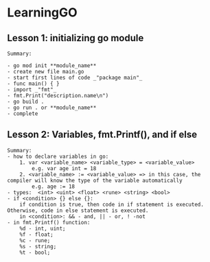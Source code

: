 # LearningGO

## Lesson 1: initializing go module
~~~~~~~~~~~~~~~~
Summary:

- go mod init **module_name**
- create new file main.go
- start first lines of code _"package main"_
- func main() { }
- import _"fmt"_
- fmt.Print("description.name\n")
- go build .
- go run . or **module_name**
- complete
~~~~~~~~~~~~~~~~

## Lesson 2:  Variables, fmt.Printf(), and if else
~~~~~~~~~~~~~~~~
Summary:
- how to declare variables in go: 
    1. var <variable_name> <variable_type> = <variable_value>
        e.g. var age int = 18
    2. <variable_name> := <variable_value> => in this case, the compiler will know the type of the variable automatically
        e.g. age := 18
- types:  <int> <uint> <float> <rune> <string> <bool> 
- if <condition> {} else {}:
    if condition is true, then code in if statement is executed. Otherwise, code in else statement is executed.
    in <condition>: && - and, || - or, ! -not
- in fmt.Printf() function: 
    %d - int, uint;
    %f - float;
    %c - rune;
    %s - string;
    %t - bool;
~~~~~~~~~~~~~~~~

